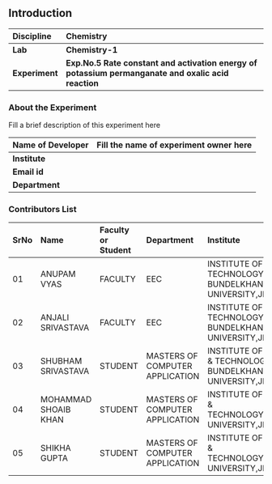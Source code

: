 ## Introduction


<b>Discipline | <b>Chemistry
:--|:--|
<b> Lab | <b> Chemistry-1
<b> Experiment|     <b> Exp.No.5 Rate constant and activation energy of potassium permanganate and oxalic acid reaction

### About the Experiment 

Fill a brief description of this experiment here

<b>Name of Developer | <b> Fill the name of experiment owner here 
:--|:--|
<b> Institute | <b>  
<b> Email id|     <b>  
<b> Department |  

### Contributors List

SrNo | Name | Faculty or Student | Department| Institute | Email id
:--|:--|:--|:--|:--|:--|
01 | ANUPAM VYAS| FACULTY | EEC | INSTITUTE OF ENGINEERING & TECHNOLOGY, BUNDELKHAND UNIVERSITY,JHANSI| .
02 | ANJALI SRIVASTAVA| FACULTY | EEC | INSTITUTE OF ENGINEERING & TECHNOLOGY, BUNDELKHAND UNIVERSITY,JHANSI| .
03 | SHUBHAM SRIVASTAVA| STUDENT | MASTERS OF COMPUTER APPLICATION | INSTITUTE OF INFORMATION & TECHNOLOGY, BUNDELKHAND UNIVERSITY,JHANSI| shubhamsri708161@gmail.com
04 | MOHAMMAD SHOAIB KHAN| STUDENT | MASTERS OF COMPUTER APPLICATION | INSTITUTE OF INFORMATION & TECHNOLOGY,BUNDELKHAND UNIVERSITY,JHANSI| khanmdshoaib8@gmail.com
05 | SHIKHA GUPTA| STUDENT | MASTERS OF COMPUTER APPLICATION | INSTITUTE OF INFORMATION & TECHNOLOGY,BUNDELKHAND UNIVERSITY,JHANSI| shikhabhu099@gmail.com